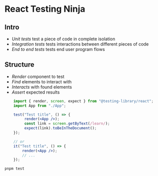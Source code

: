 # React Testing Ninja

## Intro

- *Unit tests* test a piece of code in complete isolation
- *Integration tests* tests interactions between different pieces of code
- *End to end tests* tests end user program flows

## Structure

- *Render* component to test
- *Find* elements to interact with
- *Interacts* with found elements
- *Assert* expected results

```jsx
    import { render, screen, expect } from "@testing-library/react";
    import App from "./App";

    test("Test title", () => {
         render(<App />);
         const link = screen.getByText(/learn/);
         expect(link).toBeInTheDocument();
    });

    // or
    it("Test title", () => {
        render(<App />);
        // ...
    });

```

```sh
pnpm test
```